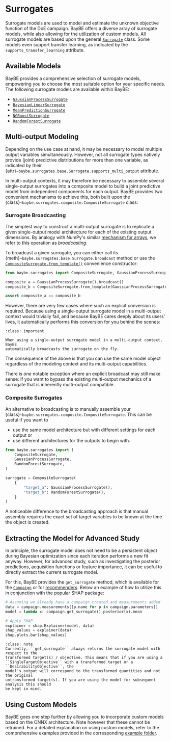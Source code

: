# Surrogates

Surrogate models are used to model and estimate the unknown objective function of the
DoE campaign. BayBE offers a diverse array of surrogate models, while also allowing for
the utilization of custom models. All surrogate models are based upon the general
[`Surrogate`](baybe.surrogates.base.Surrogate) class. Some models even support transfer
learning, as indicated by the `supports_transfer_learning` attribute.

## Available Models

BayBE provides a comprehensive selection of surrogate models, empowering you to choose
the most suitable option for your specific needs. The following surrogate models are
available within BayBE:

* [`GaussianProcessSurrogate`](baybe.surrogates.gaussian_process.core.GaussianProcessSurrogate)
* [`BayesianLinearSurrogate`](baybe.surrogates.linear.BayesianLinearSurrogate)
* [`MeanPredictionSurrogate`](baybe.surrogates.naive.MeanPredictionSurrogate)
* [`NGBoostSurrogate`](baybe.surrogates.ngboost.NGBoostSurrogate)
* [`RandomForestSurrogate`](baybe.surrogates.random_forest.RandomForestSurrogate)

## Multi-output Modeling
Depending on the use case at hand, it may be necessary to model multiple output
variables simultaneously. However, not all surrogate types natively provide (joint)
predictive distributions for more than one variable, as indicated by their
{attr}`~baybe.surrogates.base.Surrogate.supports_multi_output` attribute. 

In multi-output contexts, it may therefore be necessary to assemble several
single-output surrogates into a composite model to build a joint predictive model from
independent components for each output. BayBE provides two convenient mechanisms to
achieve this, both built upon the
{class}`~baybe.surrogates.composite.CompositeSurrogate` class:

### Surrogate Broadcasting
The simplest way to construct a multi-output surrogate is to replicate a given
single-output model architecture for each of the existing output dimensions.
By analogy with NumPy's similar
[mechanism for arrays](https://numpy.org/doc/stable/user/basics.broadcasting.html),
we refer to this operation as *broadcasting*. 

To broadcast a given surrogate, you can either call its 
{meth}`~baybe.surrogates.base.Surrogate.broadcast` method or use the
[`CompositeSurrogate.from_template()`](`~baybe.surrogates.composite.CompositeSurrogate.from_template`)
convenience constructor:
```python
from baybe.surrogates import CompositeSurrogate, GaussianProcessSurrogate

composite_a = GaussianProcessSurrogate().broadcast()
composite_b = CompositeSurrogate.from_template(GaussianProcessSurrogate())

assert composite_a == composite_b
```

However, there are very few cases where such an explicit conversion is required. Because
using a single-output surrogate model in a multi-output context would trivially fail, and
because BayBE cares deeply about its users' lives, it automatically performs this conversion
for you behind the scenes:
```{admonition} Auto-Broadcasting
:class: important

When using a single-output surrogate model in a multi-output context, BayBE
automatically broadcasts the surrogate on the fly.
```
The consequence of the above is that you can use the same model object regardless
of the modeling context and its multi-output capabilities.

There is *one* notable exception where an explicit broadcast may still make
sense: if you want to bypass the existing multi-output mechanics of a surrogate that is
inherently multi-output compatible.

### Composite Surrogates
An alternative to broadcasting is to manually assemble your
{class}`~baybe.surrogates.composite.CompositeSurrogate`. This can be useful if you want
to
* use the same model architecture but with different settings for each output or
* use different architectures for the outputs to begin with.

```python
from baybe.surrogates import (
    CompositeSurrogate,
    GaussianProcessSurrogate,
    RandomForestSurrogate,
)

surrogate = CompositeSurrogate(
    {
        "target_a": GaussianProcessSurrogate(),
        "target_b": RandomForestSurrogate(),
    }
)
```

A noticeable difference to the broadcasting approach is that manual assembly requires
the exact set of target variables to be known at the time the object is created.



## Extracting the Model for Advanced Study

In principle, the surrogate model does not need to be a persistent object during
Bayesian optimization since each iteration performs a new fit anyway. However, for
advanced study, such as investigating the posterior predictions, acquisition functions
or feature importance, it can be useful to directly extract the current surrogate model.

For this, BayBE provides the ``get_surrogate`` method, which is available for the
[``Campaign``](baybe.campaign.Campaign.get_surrogate) or for 
[recommenders](baybe.recommenders.pure.bayesian.base.BayesianRecommender.get_surrogate).
Below an example of how to utilize this in conjunction with the popular SHAP package:

~~~python
# Assuming we already have a campaign created and measurements added
data = campaign.measurements[[p.name for p in campaign.parameters]]
model = lambda x: campaign.get_surrogate().posterior(x).mean

# Apply SHAP
explainer = shap.Explainer(model, data)
shap_values = explainer(data)
shap.plots.bar(shap_values)
~~~

```{admonition} Current Scalarization Limitations
:class: note
Currently, ``get_surrogate`` always returns the surrogate model with respect to the
transformed target(s) / objective. This means that if you are using a
``SingleTargetObjective`` with a transformed target or a ``DesirabilityObjective``, the
model's output will correspond to the transformed quantities and not the original
untransformed target(s). If you are using the model for subsequent analysis this should
be kept in mind.
```

## Using Custom Models

BayBE goes one step further by allowing you to incorporate custom models based on the
ONNX architecture. Note however that these cannot be retrained. For a detailed
explanation on using custom models, refer to the comprehensive examples provided in the
corresponding [example folder](./../../examples/Custom_Surrogates/Custom_Surrogates).